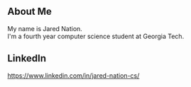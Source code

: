 ## About Me
My name is Jared Nation. <br>
I'm a fourth year computer science student at Georgia Tech.

## LinkedIn
https://www.linkedin.com/in/jared-nation-cs/
